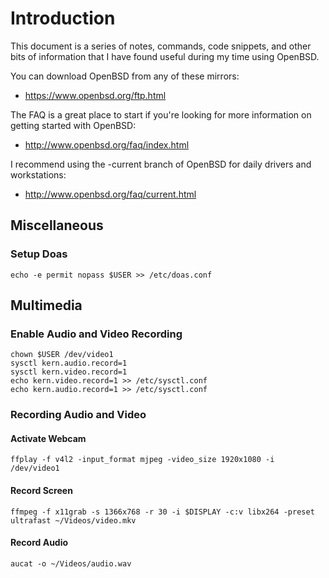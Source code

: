 # Introduction
This document is a series of notes, commands, code snippets, and other bits of information that I have found useful during my time using OpenBSD.

You can download OpenBSD from any of these mirrors:
- https://www.openbsd.org/ftp.html

The FAQ is a great place to start if you're looking for more information on getting started with OpenBSD:
- http://www.openbsd.org/faq/index.html

I recommend using the -current branch of OpenBSD for daily drivers and workstations:
- http://www.openbsd.org/faq/current.html

## Miscellaneous

### Setup Doas
```
echo -e permit nopass $USER >> /etc/doas.conf
```

## Multimedia

### Enable Audio and Video Recording
```
chown $USER /dev/video1
sysctl kern.audio.record=1
sysctl kern.video.record=1
echo kern.video.record=1 >> /etc/sysctl.conf
echo kern.audio.record=1 >> /etc/sysctl.conf
```

### Recording Audio and Video

#### Activate Webcam
```
ffplay -f v4l2 -input_format mjpeg -video_size 1920x1080 -i /dev/video1
```

#### Record Screen
```
ffmpeg -f x11grab -s 1366x768 -r 30 -i $DISPLAY -c:v libx264 -preset ultrafast ~/Videos/video.mkv
```

#### Record Audio
```
aucat -o ~/Videos/audio.wav
```

